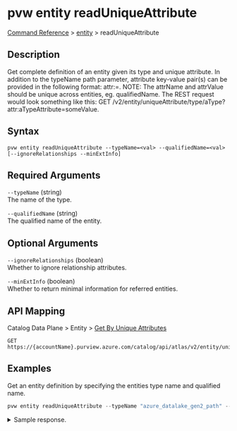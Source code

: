 # pvw entity readUniqueAttribute
[Command Reference](../../../README.md#command-reference) > [entity](./main.md) > readUniqueAttribute

## Description
Get complete definition of an entity given its type and unique attribute. In addition to the typeName path parameter, attribute key-value pair(s) can be provided in the following format: attr:<attrName>=. NOTE: The attrName and attrValue should be unique across entities, eg. qualifiedName. The REST request would look something like this: GET /v2/entity/uniqueAttribute/type/aType?attr:aTypeAttribute=someValue.

## Syntax
```
pvw entity readUniqueAttribute --typeName=<val> --qualifiedName=<val> [--ignoreRelationships --minExtInfo]
```

## Required Arguments
`--typeName` (string)  
The name of the type.

`--qualifiedName` (string)  
The qualified name of the entity.

## Optional Arguments
`--ignoreRelationships` (boolean)  
Whether to ignore relationship attributes.

`--minExtInfo` (boolean)  
Whether to return minimal information for referred entities.

## API Mapping
Catalog Data Plane > Entity > [Get By Unique Attributes](https://docs.microsoft.com/en-us/rest/api/purview/catalogdataplane/entity/get-by-unique-attributes)
```
GET https://{accountName}.purview.azure.com/catalog/api/atlas/v2/entity/uniqueAttribute/type/{typeName}
```

## Examples
Get an entity definition by specifying the entities type name and qualified name.
```powershell
pvw entity readUniqueAttribute --typeName "azure_datalake_gen2_path" --qualifiedName "https://esg26fa7f24adls.dfs.core.windows.net/01-bronze/esg/xyz_company.csv"
```

<details><summary>Sample response.</summary>
<p>

```json
{
    "entity": {
        "attributes": {
            "ACL": null,
            "contentType": "application/octet-stream",
            "description": null,
            "groups": "$superuser",
            "isFile": true,
            "modifiedTime": 1645630994000,
            "name": "xyz_company.csv",
            "owner": "60117586-ca87-4eac-a217-9d130ded9af0",
            "path": "/01-bronze/esg/xyz_company.csv",
            "qualifiedName": "https://esg26fa7f24adls.dfs.core.windows.net/01-bronze/esg/xyz_company.csv",
            "replicatedFrom": null,
            "replicatedTo": null,
            "size": 2813,
            "userProperties": null
        },
        "classifications": [
            {
                "entityGuid": "dcd41879-dda2-4b3c-8c97-9b76d39799b1",
                "entityStatus": "ACTIVE",
                "lastModifiedTS": "1",
                "source": "LabelService",
                "typeName": "Microsoft.Label.9FBDE396_1A24_4C79_8EDF_9254A0F35055"
            },
            {
                "attributes": {
                    "confidence": null
                },
                "entityGuid": "dcd41879-dda2-4b3c-8c97-9b76d39799b1",
                "entityStatus": "ACTIVE",
                "lastModifiedTS": "1",
                "typeName": "MICROSOFT.FINANCIAL.US.ABA_ROUTING_NUMBER"
            }
        ],
        "collectionId": "esg-26fa7f24-pv",
        "createTime": 1645631429711,
        "createdBy": "ServiceAdmin",
        "guid": "dcd41879-dda2-4b3c-8c97-9b76d39799b1",
        "lastModifiedTS": "14",
        "relationshipAttributes": {
            "attachedSchema": [],
            "inputToProcesses": [],
            "meanings": [],
            "outputFromProcesses": [],
            "schema": [],
            "tabular_schema": {
                "displayText": "tabular_schema",
                "entityStatus": "ACTIVE",
                "guid": "1025260d-b33e-4e8a-9f2c-12f6f6f60000",
                "relationshipAttributes": {
                    "typeName": "tabular_schema_datasets"
                },
                "relationshipGuid": "ca638a66-da4e-4f24-8407-58c79753f04c",
                "relationshipStatus": "ACTIVE",
                "relationshipType": "tabular_schema_datasets",
                "typeName": "tabular_schema"
            }
        },
        "sourceDetails": {
            "ScanLastModifiedAt": "2022-02-23T15:45:56.3612911Z",
            "ScanResourceId": "datasources/AzureDataLakeStorage-Gbm/scans/Scan-Xei",
            "ScanRuleSetLastModifiedAt": "2021-12-09T18:06:33.0707225Z",
            "ScanRuleSetResourceId": "scanrulesets/AdlsGen2"
        },
        "status": "ACTIVE",
        "typeName": "azure_datalake_gen2_path",
        "updateTime": 1646040314960,
        "updatedBy": "095354ff-cae8-44ff-8120-22ec5a941b40",
        "version": 0
    },
    "referredEntities": {}
}
```
</p>
</details>
